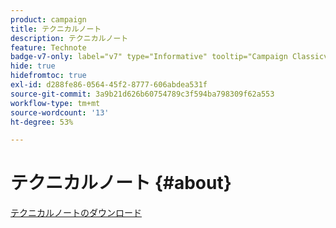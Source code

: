 ```yaml
---
product: campaign
title: テクニカルノート
description: テクニカルノート
feature: Technote
badge-v7-only: label="v7" type="Informative" tooltip="Campaign Classicv7 にのみ適用"
hide: true
hidefromtoc: true
exl-id: d288fe86-0564-45f2-8777-606abdea531f
source-git-commit: 3a9b21d626b60754789c3f594ba798309f62a553
workflow-type: tm+mt
source-wordcount: '13'
ht-degree: 53%

---
```


# テクニカルノート {#about}



[テクニカルノートのダウンロード](guidelines.pdf)
